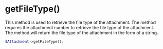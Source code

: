 # getFileType()
This method is used to retrieve the file type of the attachment. The method requires the attachment number to retrieve the file type of the attachment. The method will return the file type of the attachment in the form of a string.

```php
$Attachment->getFileType();
```
